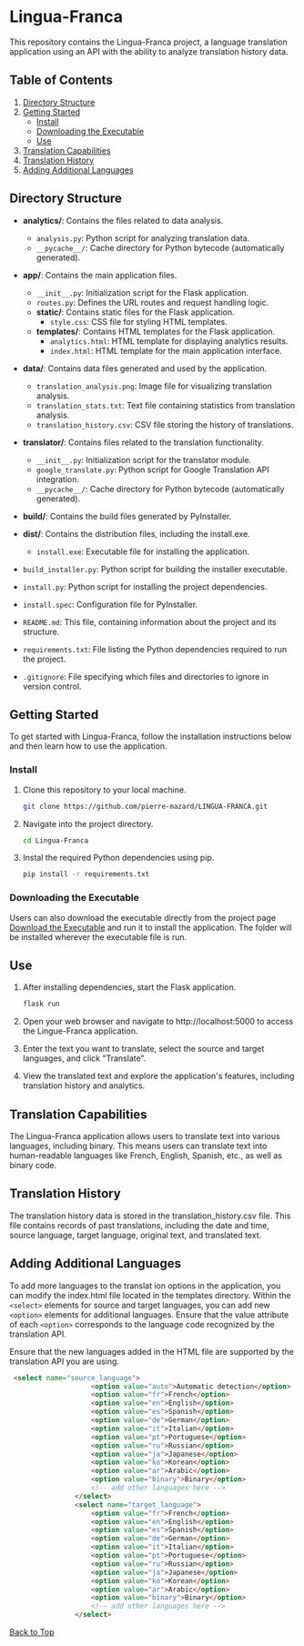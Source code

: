 # Lingua-Franca

This repository contains the Lingua-Franca project, a language translation application using an API with the ability to analyze translation history data.

## Table of Contents

1. [Directory Structure](#directory-structure)
2. [Getting Started](#getting-started)
    - [Install](#install)
    - [Downloading the Executable](#downloading-the-executable)
    - [Use](#use)
3. [Translation Capabilities](#translation-capabilities)
4. [Translation History](#translation-history)
5. [Adding Additional Languages](#adding-additional-languages)

## Directory Structure

- **analytics/**: Contains the files related to data analysis.
  - `analysis.py`: Python script for analyzing translation data.
  - `__pycache__/`: Cache directory for Python bytecode (automatically generated).

- **app/**: Contains the main application files.
  - `__init__.py`: Initialization script for the Flask application.
  - `routes.py`: Defines the URL routes and request handling logic.
  - **static/**: Contains static files for the Flask application.
    - `style.css`: CSS file for styling HTML templates.
  - **templates/**: Contains HTML templates for the Flask application.
    - `analytics.html`: HTML template for displaying analytics results.
    - `index.html`: HTML template for the main application interface.

- **data/**: Contains data files generated and used by the application.
  - `translation_analysis.png`: Image file for visualizing translation analysis.
  - `translation_stats.txt`: Text file containing statistics from translation analysis.
  - `translation_history.csv`: CSV file storing the history of translations.

- **translator/**: Contains files related to the translation functionality.
  - `__init__.py`: Initialization script for the translator module.
  - `google_translate.py`: Python script for Google Translation API integration.
  - `__pycache__/`: Cache directory for Python bytecode (automatically generated).

- **build/**: Contains the build files generated by PyInstaller.

- **dist/**: Contains the distribution files, including the install.exe.
  - `install.exe`: Executable file for installing the application.

- `build_installer.py`: Python script for building the installer executable.
- `install.py`: Python script for installing the project dependencies.
- `install.spec`: Configuration file for PyInstaller.

- `README.md`: This file, containing information about the project and its structure.
- `requirements.txt`: File listing the Python dependencies required to run the project.
- `.gitignore`: File specifying which files and directories to ignore in version control.


## Getting Started

To get started with Lingua-Franca, follow the installation instructions below and then learn how to use the application.

### Install

1. Clone this repository to your local machine.
   ```bash
   git clone https://github.com/pierre-mazard/LINGUA-FRANCA.git

2. Navigate into the project directory.
    ```bash
    cd Lingua-Franca

3. Instal the required Python dependencies using pip.
    ```bash
    pip install -r requirements.txt

### Downloading the Executable

Users can also download the executable directly from the project page [Download the Executable]([link_to_executable](https://github.com/pierre-mazard/LINGUA-FRANCA/blob/master/dist/install.exe)) and run it to install the application. The folder will be installed wherever the executable file is run.

    

## Use

1. After installing dependencies, start the Flask application.
    ```bash
    flask run

2. Open your web browser and navigate to http://localhost:5000 to access the Lingue-Franca application.

3. Enter the text you want to translate, select the source and target languages, and click "Translate".

4. View the translated text and explore the application's features, including translation history and analytics.

## Translation Capabilities

The Lingua-Franca application allows users to translate text into various languages, including binary. This means users can translate text into human-readable languages like French, English, Spanish, etc., as well as binary code.


## Translation History

The translation history data is stored in the translation_history.csv file. This file contains records of past translations, including the date and time, source language, target language, original text, and translated text.

## Adding Additional Languages
To add more languages to the translat
ion options in the application, you can modify the index.html file located in the templates directory. Within the `<select>` elements for source and target languages, you can add new `<option>` elements for additional languages. Ensure that the value attribute of each `<option>` corresponds to the language code recognized by the translation API.

Ensure that the new languages added in the HTML file are supported by the translation API you are using.

```html
 <select name="source_language">
                    <option value="auto">Automatic detection</option>
                    <option value="fr">French</option>
                    <option value="en">English</option>
                    <option value="es">Spanish</option>
                    <option value="de">German</option>
                    <option value="it">Italian</option>
                    <option value="pt">Portuguese</option>
                    <option value="ru">Russian</option>
                    <option value="ja">Japanese</option>
                    <option value="ko">Korean</option>
                    <option value="ar">Arabic</option>
                    <option value="binary">Binary</option> 
                    <!-- add other languages ​​here -->
                </select>
                <select name="target_language">
                    <option value="fr">French</option>
                    <option value="en">English</option>
                    <option value="es">Spanish</option>
                    <option value="de">German</option>
                    <option value="it">Italian</option>
                    <option value="pt">Portuguese</option>
                    <option value="ru">Russian</option>
                    <option value="ja">Japanese</option>
                    <option value="ko">Korean</option>
                    <option value="ar">Arabic</option>
                    <option value="binary">Binary</option> 
                    <!-- add other languages ​​here -->
                </select>                
```

[Back to Top](#lingua-franca)
